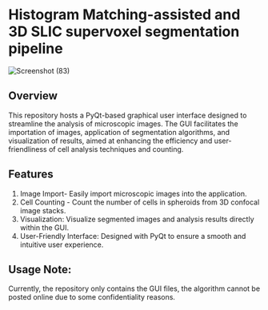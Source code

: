 # Histogram Matching-assisted and 3D SLIC supervoxel segmentation pipeline
![Screenshot (83)](https://github.com/luikdb/SENSE3DSLIC_gui/assets/121150305/98b180ec-7680-495e-bee9-17aedc2dd806)
## Overview
This repository hosts a PyQt-based graphical user interface designed to streamline the analysis of microscopic images. The GUI facilitates the importation of images, application of segmentation algorithms, and visualization of results, aimed at enhancing the efficiency and user-friendliness of cell analysis techniques and counting.

## Features
1. Image Import- Easily import microscopic images into the application.
2. Cell Counting - Count the number of cells in spheroids from 3D confocal image stacks.
3. Visualization: Visualize segmented images and analysis results directly within the GUI.
4. User-Friendly Interface: Designed with PyQt to ensure a smooth and intuitive user experience.


## Usage Note:
Currently, the repository only contains the GUI files, the algorithm cannot be posted online due to some confidentiality reasons.
